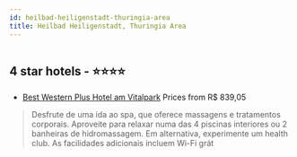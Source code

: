 ```yaml
---
id: heilbad-heiligenstadt-thuringia-area
title: Heilbad Heiligenstadt, Thuringia Area
---
```


<center><img src="https://i.travelapi.com/hotels/3000000/2820000/2816800/2816714/10ed8d54_z.jpg" alt="" /></center>


##  4 star hotels - ⭐️⭐️⭐️⭐️

-    [Best Western Plus Hotel am Vitalpark](https://www.hurb.com/br/aud/https://www.hurb.com/br/hotels/heilbad-heiligenstadt/best-western-plus-hotel-am-vitalpark-HT-GRT7?cmp=18055) Prices from R$ 839,05
   > Desfrute de uma ida ao spa, que oferece massagens e tratamentos corporais. Aproveite para relaxar numa das 4 piscinas interiores ou 2 banheiras de hidromassagem. Em alternativa, experimente um health club. As facilidades adicionais incluem Wi-Fi grát
